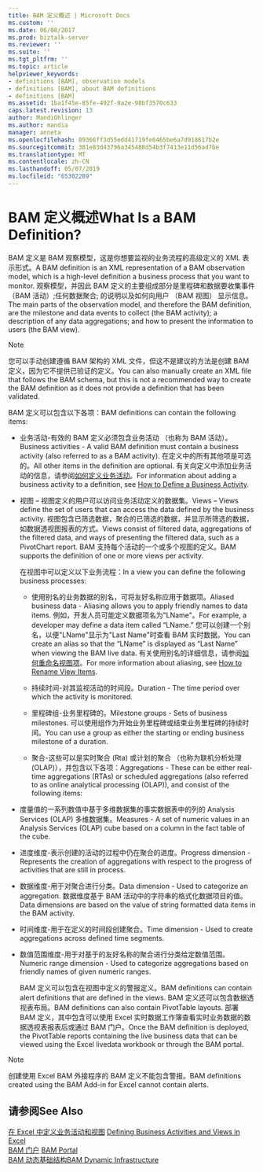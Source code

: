 ```yaml
---
title: BAM 定义概述 | Microsoft Docs
ms.custom: ''
ms.date: 06/08/2017
ms.prod: biztalk-server
ms.reviewer: ''
ms.suite: ''
ms.tgt_pltfrm: ''
ms.topic: article
helpviewer_keywords:
- definitions [BAM], observation models
- definitions [BAM], about BAM definitions
- definitions [BAM]
ms.assetid: 1ba1f45e-85fe-492f-8a2e-98bf3570c633
caps.latest.revision: 13
author: MandiOhlinger
ms.author: mandia
manager: anneta
ms.openlocfilehash: 89366ff3d55edd41719fe6465be6a7d918617b2e
ms.sourcegitcommit: 381e83d43796a345488d54b3f7413e11d56ad7be
ms.translationtype: MT
ms.contentlocale: zh-CN
ms.lasthandoff: 05/07/2019
ms.locfileid: "65302289"
---
```

# <a name="what-is-a-bam-definition"></a><span data-ttu-id="1035f-103">BAM 定义概述</span><span class="sxs-lookup"><span data-stu-id="1035f-103">What Is a BAM Definition?</span></span>
<span data-ttu-id="1035f-104">BAM 定义是 BAM 观察模型，这是你想要监视的业务流程的高级定义的 XML 表示形式。</span><span class="sxs-lookup"><span data-stu-id="1035f-104">A BAM definition is an XML representation of a BAM observation model, which is a high-level definition a business process that you want to monitor.</span></span> <span data-ttu-id="1035f-105">观察模型，并因此 BAM 定义的主要组成部分是里程碑和数据要收集事件 （BAM 活动）;任何数据聚合; 的说明以及如何向用户 （BAM 视图） 显示信息。</span><span class="sxs-lookup"><span data-stu-id="1035f-105">The main parts of the observation model, and therefore the BAM definition, are the milestone and data events to collect (the BAM activity); a description of any data aggregations; and how to present the information to users (the BAM view).</span></span>  
  
> [!NOTE]
>  <span data-ttu-id="1035f-106">您可以手动创建遵循 BAM 架构的 XML 文件，但这不是建议的方法是创建 BAM 定义，因为它不提供已验证的定义。</span><span class="sxs-lookup"><span data-stu-id="1035f-106">You can also manually create an XML file that follows the BAM schema, but this is not a recommended way to create the BAM definition as it does not provide a definition that has been validated.</span></span>  
  
 <span data-ttu-id="1035f-107">BAM 定义可以包含以下各项：</span><span class="sxs-lookup"><span data-stu-id="1035f-107">BAM definitions can contain the following items:</span></span>  
  
- <span data-ttu-id="1035f-108">业务活动-有效的 BAM 定义必须包含业务活动 （也称为 BAM 活动）。</span><span class="sxs-lookup"><span data-stu-id="1035f-108">Business activities - A valid BAM definition must contain a business activity (also referred to as a BAM activity).</span></span> <span data-ttu-id="1035f-109">在定义中的所有其他项是可选的。</span><span class="sxs-lookup"><span data-stu-id="1035f-109">All other items in the definition are optional.</span></span> <span data-ttu-id="1035f-110">有关向定义中添加业务活动的信息，请参阅[如何定义业务活动](../core/how-to-define-a-business-activity.md)。</span><span class="sxs-lookup"><span data-stu-id="1035f-110">For information about adding a business activity to a definition, see [How to Define a Business Activity](../core/how-to-define-a-business-activity.md).</span></span>  
  
- <span data-ttu-id="1035f-111">视图 – 视图定义的用户可以访问业务活动定义的数据集。</span><span class="sxs-lookup"><span data-stu-id="1035f-111">Views – Views define the set of users that can access the data defined by the business activity.</span></span> <span data-ttu-id="1035f-112">视图包含已筛选数据，聚合的已筛选的数据，并显示所筛选的数据，如数据透视图报表的方式。</span><span class="sxs-lookup"><span data-stu-id="1035f-112">Views consist of filtered data, aggregations of the filtered data, and ways of presenting the filtered data, such as a PivotChart report.</span></span> <span data-ttu-id="1035f-113">BAM 支持每个活动的一个或多个视图的定义。</span><span class="sxs-lookup"><span data-stu-id="1035f-113">BAM supports the definition of one or more views per activity.</span></span>  
  
   <span data-ttu-id="1035f-114">在视图中可以定义以下业务流程：</span><span class="sxs-lookup"><span data-stu-id="1035f-114">In a view you can define the following business processes:</span></span>  
  
  -   <span data-ttu-id="1035f-115">使用别名的业务数据的别名，可将友好名称应用于数据项。</span><span class="sxs-lookup"><span data-stu-id="1035f-115">Aliased business data - Aliasing allows you to apply friendly names to data items.</span></span> <span data-ttu-id="1035f-116">例如，开发人员可能定义数据项名为"LName"。</span><span class="sxs-lookup"><span data-stu-id="1035f-116">For example, a developer may define a data item called “LName.”</span></span> <span data-ttu-id="1035f-117">您可以创建一个别名，以便"LName"显示为"Last Name"时查看 BAM 实时数据。</span><span class="sxs-lookup"><span data-stu-id="1035f-117">You can create an alias so that the “LName” is displayed as “Last Name” when viewing the BAM live data.</span></span>  <span data-ttu-id="1035f-118">有关使用别名的详细信息，请参阅[如何重命名视图项](../core/how-to-rename-view-items.md)。</span><span class="sxs-lookup"><span data-stu-id="1035f-118">For more information about aliasing, see [How to Rename View Items](../core/how-to-rename-view-items.md).</span></span>  
  
  -   <span data-ttu-id="1035f-119">持续时间-对其监视活动的时间段。</span><span class="sxs-lookup"><span data-stu-id="1035f-119">Duration - The time period over which the activity is monitored.</span></span>  
  
  -   <span data-ttu-id="1035f-120">里程碑组-业务里程碑的。</span><span class="sxs-lookup"><span data-stu-id="1035f-120">Milestone groups - Sets of business milestones.</span></span> <span data-ttu-id="1035f-121">可以使用组作为开始业务里程碑或结束业务里程碑的持续时间。</span><span class="sxs-lookup"><span data-stu-id="1035f-121">You can use a group as either the starting or ending business milestone of a duration.</span></span>  
  
  -   <span data-ttu-id="1035f-122">聚合-这些可以是实时聚合 (Rta) 或计划的聚合 （也称为联机分析处理 (OLAP)），并包含以下各项：</span><span class="sxs-lookup"><span data-stu-id="1035f-122">Aggregations -  These can be either real-time aggregations (RTAs) or scheduled aggregations (also referred to as online analytical processing (OLAP)), and consist of the following items:</span></span>  
  
- <span data-ttu-id="1035f-123">度量值的一系列数值中基于多维数据集的事实数据表中的列的 Analysis Services (OLAP) 多维数据集。</span><span class="sxs-lookup"><span data-stu-id="1035f-123">Measures - A set of numeric values in an Analysis Services (OLAP) cube based on a column in the fact table of the cube.</span></span>  
  
- <span data-ttu-id="1035f-124">进度维度-表示创建的活动的过程中仍在聚合的进度。</span><span class="sxs-lookup"><span data-stu-id="1035f-124">Progress dimension - Represents the creation of aggregations with respect to the progress of activities that are still in process.</span></span>  
  
- <span data-ttu-id="1035f-125">数据维度-用于对聚合进行分类。</span><span class="sxs-lookup"><span data-stu-id="1035f-125">Data dimension - Used to categorize an aggregation.</span></span> <span data-ttu-id="1035f-126">数据维度基于 BAM 活动中的字符串的格式化数据项目的值。</span><span class="sxs-lookup"><span data-stu-id="1035f-126">Data dimensions are based on the value of string formatted data items in the BAM activity.</span></span>  
  
- <span data-ttu-id="1035f-127">时间维度-用于在定义的时间段创建聚合。</span><span class="sxs-lookup"><span data-stu-id="1035f-127">Time dimension - Used to create aggregations across defined time segments.</span></span>  
  
- <span data-ttu-id="1035f-128">数值范围维度-用于对基于的友好名称的聚合进行分类给定数值范围。</span><span class="sxs-lookup"><span data-stu-id="1035f-128">Numeric range dimension - Used to categorize aggregations based on friendly names of given numeric ranges.</span></span>  
  
  <span data-ttu-id="1035f-129">BAM 定义可以包含在视图中定义的警报定义。</span><span class="sxs-lookup"><span data-stu-id="1035f-129">BAM definitions can contain alert definitions that are defined in the views.</span></span> <span data-ttu-id="1035f-130">BAM 定义还可以包含数据透视表布局。</span><span class="sxs-lookup"><span data-stu-id="1035f-130">BAM definitions can also contain PivotTable layouts.</span></span> <span data-ttu-id="1035f-131">部署 BAM 定义，其中包含可以使用 Excel 实时数据工作簿查看实时业务数据的数据透视表报表后或通过 BAM 门户。</span><span class="sxs-lookup"><span data-stu-id="1035f-131">Once the BAM definition is deployed, the PivotTable reports containing the live business data that can be viewed using the Excel livedata workbook or through the BAM portal.</span></span>  
  
> [!NOTE]
>  <span data-ttu-id="1035f-132">创建使用 Excel BAM 外接程序的 BAM 定义不能包含警报。</span><span class="sxs-lookup"><span data-stu-id="1035f-132">BAM definitions created using the BAM Add-in for Excel cannot contain alerts.</span></span>  
  
## <a name="see-also"></a><span data-ttu-id="1035f-133">请参阅</span><span class="sxs-lookup"><span data-stu-id="1035f-133">See Also</span></span>  
 <span data-ttu-id="1035f-134">[在 Excel 中定义业务活动和视图](../core/defining-business-activities-and-views-in-excel.md) </span><span class="sxs-lookup"><span data-stu-id="1035f-134">[Defining Business Activities and Views in Excel](../core/defining-business-activities-and-views-in-excel.md) </span></span>  
 <span data-ttu-id="1035f-135">[BAM 门户](../core/bam-portal.md) </span><span class="sxs-lookup"><span data-stu-id="1035f-135">[BAM Portal](../core/bam-portal.md) </span></span>  
 [<span data-ttu-id="1035f-136">BAM 动态基础结构</span><span class="sxs-lookup"><span data-stu-id="1035f-136">BAM Dynamic Infrastructure</span></span>](../core/bam-dynamic-infrastructure.md)